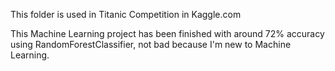 This folder is used in Titanic Competition in Kaggle.com

This Machine Learning project has been finished with around 72% accuracy using RandomForestClassifier, not bad because I'm new to Machine Learning.